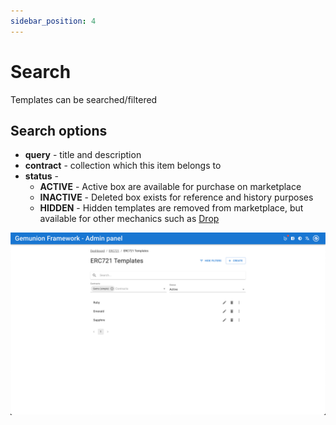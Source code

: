 ```yaml
---
sidebar_position: 4
---
```


# Search

Templates can be searched/filtered

## Search options

- **query** - title and description
- **contract** - collection which this item belongs to
- **status** -
    - **ACTIVE** - Active box are available for purchase on marketplace
    - **INACTIVE** - Deleted box exists for reference and history purposes
    - **HIDDEN** - Hidden templates are removed from marketplace, but available for other mechanics such as [Drop](/admin/mechanics-simple/drop/)


![ERC721 template search](/img/admin/hierarchy/erc721/template_search.png)
